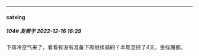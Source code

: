 

*****

####  catxing  
##### 104#       发表于 2022-12-16 16:29

下周冷空气来了，看看有没有准备下周继续骑的？本周坚持了4天，坐标魔都。

